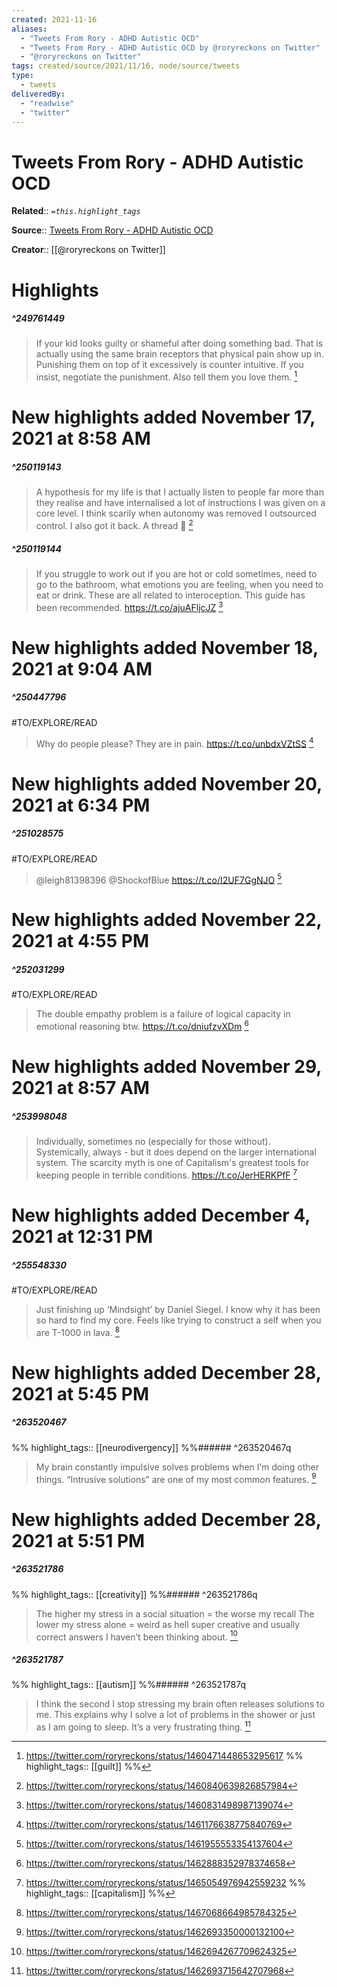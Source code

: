 ```yaml
---
created: 2021-11-16
aliases:
  - "Tweets From Rory - ADHD Autistic OCD"
  - "Tweets From Rory - ADHD Autistic OCD by @roryreckons on Twitter"
  - "@roryreckons on Twitter"
tags: created/source/2021/11/16, node/source/tweets
type: 
  - tweets
deliveredBy: 
  - "readwise"
  - "twitter"
---
```

# Tweets From Rory - ADHD Autistic OCD

**Related**:: 
*`=this.highlight_tags`*

**Source**:: [Tweets From Rory - ADHD Autistic OCD](https://twitter.com/roryreckons)

**Creator**:: [[@roryreckons on Twitter]]

# Highlights
##### ^249761449
  
> If your kid looks guilty or shameful after doing something bad. That is actually using the same brain receptors that physical pain show up in. Punishing them on top of it excessively is counter intuitive. If you insist, negotiate the punishment. Also tell them you love them. 
  [^249761449]

[^249761449]: https://twitter.com/roryreckons/status/1460471448653295617
%%
highlight_tags:: [[guilt]]
%%
# New highlights added November 17, 2021 at 8:58 AM
##### ^250119143
  
> A hypothesis for my life is that I actually listen to people far more than they realise and have internalised a lot of instructions I was given on a core level. I think scarily when autonomy was removed I outsourced control. I also got it back. A thread 🧵 
  [^250119143]

[^250119143]: https://twitter.com/roryreckons/status/1460840639826857984

##### ^250119144
  
> If you struggle to work out if you are hot or cold sometimes, need to go to the bathroom, what emotions you are feeling, when you need to eat or drink. These are all related to interoception. This guide has been recommended.
> https://t.co/ajuAFljcJZ 
  [^250119144]

[^250119144]: https://twitter.com/roryreckons/status/1460831498987139074

# New highlights added November 18, 2021 at 9:04 AM
##### ^250447796
#TO/EXPLORE/READ  
> Why do people please? They are in pain.
> https://t.co/unbdxVZtSS 
  [^250447796]

[^250447796]: https://twitter.com/roryreckons/status/1461176638775840769

# New highlights added November 20, 2021 at 6:34 PM
##### ^251028575
#TO/EXPLORE/READ  
> @leigh81398396 @ShockofBlue https://t.co/I2UF7GgNJO 
  [^251028575]

[^251028575]: https://twitter.com/roryreckons/status/1461955553354137604

# New highlights added November 22, 2021 at 4:55 PM
##### ^252031299
#TO/EXPLORE/READ  
> The double empathy problem is a failure of logical capacity in emotional reasoning btw.
> https://t.co/dniufzvXDm 
  [^252031299]

[^252031299]: https://twitter.com/roryreckons/status/1462888352978374658

# New highlights added November 29, 2021 at 8:57 AM
##### ^253998048
  
> Individually, sometimes no (especially for those without).
> Systemically, always - but it does depend on the larger international system.
> The scarcity myth is one of Capitalism's greatest tools for keeping people in terrible conditions. https://t.co/JerHERKPfF 
  [^253998048]

[^253998048]: https://twitter.com/roryreckons/status/1465054976942559232
%%
highlight_tags:: [[capitalism]]
%%
# New highlights added December 4, 2021 at 12:31 PM
##### ^255548330
#TO/EXPLORE/READ  
> Just finishing up ‘Mindsight’ by Daniel Siegel. I know why it has been so hard to find my core. Feels like trying to construct a self when you are T-1000 in lava. 
  [^255548330]

[^255548330]: https://twitter.com/roryreckons/status/1467068664985784325

# New highlights added December 28, 2021 at 5:45 PM
##### ^263520467

  
%%
highlight_tags:: [[neurodivergency]]
%%###### ^263520467q
> My brain constantly impulsive solves problems when I’m doing other things. 
> “Intrusive solutions” are one of my most common features. 
  [^263520467]

[^263520467]: https://twitter.com/roryreckons/status/1462693350000132100

# New highlights added December 28, 2021 at 5:51 PM
##### ^263521786

  
%%
highlight_tags:: [[creativity]]
%%###### ^263521786q
> The higher my stress in a social situation = the worse my recall
> The lower my stress alone = weird as hell super creative and usually correct answers I haven’t been thinking about. 
  [^263521786]

[^263521786]: https://twitter.com/roryreckons/status/1462694267709624325

##### ^263521787

  
%%
highlight_tags:: [[autism]]
%%###### ^263521787q
> I think the second I stop stressing my brain often releases solutions to me. This explains why I solve a lot of problems in the shower or just as I am going to sleep. It’s a very frustrating thing. 
  [^263521787]

[^263521787]: https://twitter.com/roryreckons/status/1462693715642707968

